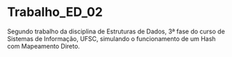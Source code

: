 # Trabalho_ED_02

Segundo trabalho da disciplina de Estruturas de Dados, 3ª fase do curso de Sistemas de Informação, UFSC, simulando o funcionamento de um Hash com Mapeamento Direto. 

